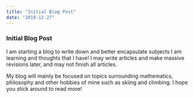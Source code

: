 ```yaml
---
title: "Initial Blog Post"
date: "2019-12-27"
---
```


### Initial Blog Post

I am starting a blog to write down and better encapsulate subjects I am learning and thoughts that I have! I may write articles and make massive revisions later, and may not finish all articles.

My blog will mainly be focused on topics surrounding mathematics, philosophy and other hobbies of mine such as skiing and climbing. I hope you stick around to read more!
